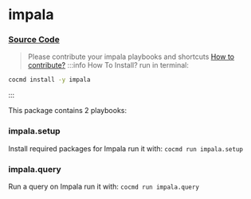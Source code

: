 # impala
### [ Source Code ](https://github.com/cocmd/hub/tree/master/packages/impala)
> Please contribute your impala playbooks and shortcuts
> [How to contribute?](https://cocmd.org/docs/contributing)
:::info How To Install?
run in terminal:
```bash
cocmd install -y impala
```
:::


This package contains 2 playbooks:

### impala.setup
Install required packages for Impala
run it with: `cocmd run impala.setup`

### impala.query
Run a query on Impala
run it with: `cocmd run impala.query`




